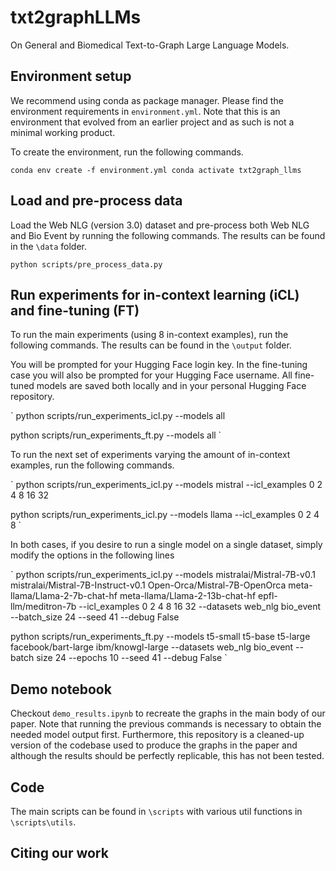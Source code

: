 # txt2graphLLMs
On General and Biomedical Text-to-Graph Large Language Models.


## Environment setup
We recommend using conda as package manager. Please find the environment requirements in `environment.yml`. Note that this is an environment that evolved from an earlier project and as such is not a minimal working product. 

To create the environment, run the following commands. 

`
conda env create -f environment.yml
conda activate txt2graph_llms
`


## Load and pre-process data
Load the Web NLG (version 3.0) dataset and pre-process both Web NLG and Bio Event by running the following commands. The results can be found in the `\data` folder. 

`
python scripts/pre_process_data.py
`


## Run experiments for in-context learning (iCL) and fine-tuning (FT)
To run the main experiments (using 8 in-context examples), run the following commands. The results can be found in the `\output` folder. 

You will be prompted for your Hugging Face login key. In the fine-tuning case you will also be prompted for your Hugging Face username. All fine-tuned models are saved both locally and in your personal Hugging Face repository. 

`
python scripts/run_experiments_icl.py --models all

python scripts/run_experiments_ft.py --models all 
`

To run the next set of experiments varying the amount of in-context examples, run the following commands.

`
python scripts/run_experiments_icl.py --models mistral --icl_examples 0 2 4 8 16 32

python scripts/run_experiments_icl.py --models llama --icl_examples 0 2 4 8
`

In both cases, if you desire to run a single model on a single dataset, simply modify the options in the following lines

`
python scripts/run_experiments_icl.py --models mistralai/Mistral-7B-v0.1 mistralai/Mistral-7B-Instruct-v0.1 Open-Orca/Mistral-7B-OpenOrca meta-llama/Llama-2-7b-chat-hf meta-llama/Llama-2-13b-chat-hf epfl-llm/meditron-7b --icl_examples 0 2 4 8 16 32 --datasets web_nlg bio_event --batch_size 24 --seed 41 --debug False

python scripts/run_experiments_ft.py --models t5-small t5-base t5-large facebook/bart-large ibm/knowgl-large --datasets web_nlg bio_event --batch size 24 --epochs 10 --seed 41 --debug False
`


## Demo notebook 
Checkout `demo_results.ipynb` to recreate the graphs in the main body of our paper. Note that running the previous commands is necessary to obtain the needed model output first. Furthermore, this repository is a cleaned-up version of the codebase used to produce the graphs in the paper and although the results should be perfectly replicable, this has not been tested. 


## Code
The main scripts can be found in `\scripts` with various util functions in `\scripts\utils`.


## Citing our work

